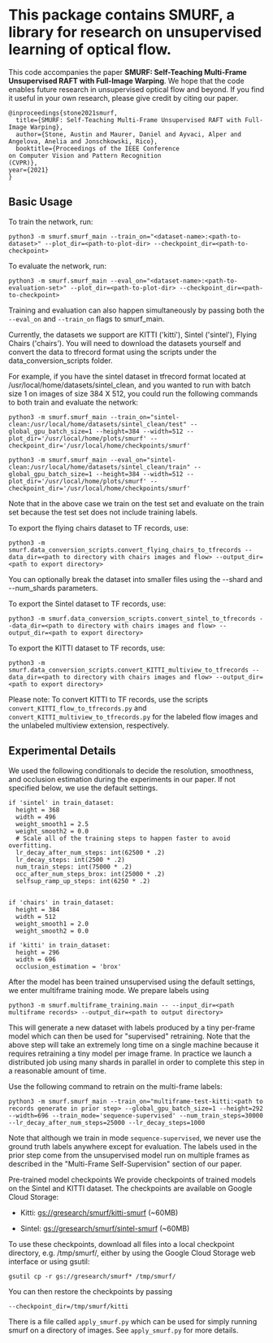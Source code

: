 # This package contains SMURF, a library for research on unsupervised learning of optical flow.

This code accompanies the paper **SMURF: Self-Teaching Multi-Frame Unsupervised RAFT with Full-Image Warping**. We hope that the code enables future research in unsupervised optical flow and beyond. If you find it useful in your own research, please give credit by citing our paper.

```
@inproceedings{stone2021smurf,
  title={SMURF: Self-Teaching Multi-Frame Unsupervised RAFT with Full-Image Warping},
  author={Stone, Austin and Maurer, Daniel and Ayvaci, Alper and Angelova, Anelia and Jonschkowski, Rico},
  booktitle={Proceedings of the IEEE Conference
on Computer Vision and Pattern Recognition
(CVPR)},
year={2021}
}
```

## Basic Usage

To train the network, run:

```
python3 -m smurf.smurf_main --train_on="<dataset-name>:<path-to-dataset>" --plot_dir=<path-to-plot-dir> --checkpoint_dir=<path-to-checkpoint>
```

To evaluate the network, run:

```
python3 -m smurf.smurf_main --eval_on="<dataset-name>:<path-to-evaluation-set>" --plot_dir=<path-to-plot-dir> --checkpoint_dir=<path-to-checkpoint>
```

Training and evaluation can also happen simultaneously by passing both the `--eval_on` and `--train_on` flags to smurf_main.

Currently, the datasets we support are KITTI ('kitti'), Sintel ('sintel'), Flying Chairs ('chairs'). You will need to download the datasets yourself and convert the data to tfrecord format using the scripts under the data_conversion_scripts folder.

For example, if you have the sintel dataset in tfrecord format located at /usr/local/home/datasets/sintel_clean, and you wanted to run with batch size 1 on images of size 384 X 512, you could run the following commands to both train and evaluate the network:

```
python3 -m smurf.smurf_main --train_on="sintel-clean:/usr/local/home/datasets/sintel_clean/test" --global_gpu_batch_size=1 --height=384 --width=512 --plot_dir='/usr/local/home/plots/smurf' --checkpoint_dir='/usr/local/home/checkpoints/smurf'
```

```
python3 -m smurf.smurf_main --eval_on="sintel-clean:/usr/local/home/datasets/sintel_clean/train" --global_gpu_batch_size=1 --height=384 --width=512 --plot_dir='/usr/local/home/plots/smurf' --checkpoint_dir='/usr/local/home/checkpoints/smurf'
```

Note that in the above case we train on the test set and evaluate on the train
set because the test set does not include training labels.

To export the flying chairs dataset to TF records, use:

```
python3 -m smurf.data_conversion_scripts.convert_flying_chairs_to_tfrecords --data_dir=<path to directory with chairs images and flow> --output_dir=<path to export directory>
```

You can optionally break the dataset into smaller files using the --shard and --num_shards parameters.


To export the Sintel dataset to TF records, use:

```
python3 -m smurf.data_conversion_scripts.convert_sintel_to_tfrecords --data_dir=<path to directory with chairs images and flow> --output_dir=<path to export directory>
```

To export the KITTI dataset to TF records, use:

```
python3 -m smurf.data_conversion_scripts.convert_KITTI_multiview_to_tfrecords --data_dir=<path to directory with chairs images and flow> --output_dir=<path to export directory>
```

Please note: To convert KITTI to TF records, use the scripts `convert_KITTI_flow_to_tfrecords.py` and `convert_KITTI_multiview_to_tfrecords.py` for the labeled flow images and the unlabeled multiview extension, respectively.


## Experimental Details

We used the following conditionals to decide the resolution, smoothness, and occlusion estimation during the experiments in our paper. If not specified below, we use the default settings.

```
if 'sintel' in train_dataset:
  height = 368
  width = 496
  weight_smooth1 = 2.5
  weight_smooth2 = 0.0
  # Scale all of the training steps to happen faster to avoid overfitting.
  lr_decay_after_num_steps: int(62500 * .2)
  lr_decay_steps: int(2500 * .2)
  num_train_steps: int(75000 * .2)
  occ_after_num_steps_brox: int(25000 * .2)
  selfsup_ramp_up_steps: int(6250 * .2)


if 'chairs' in train_dataset:
  height = 384
  width = 512
  weight_smooth1 = 2.0
  weight_smooth2 = 0.0

if 'kitti' in train_dataset:
  height = 296
  width = 696
  occlusion_estimation = 'brox'
```

After the model has been trained unsupervised using the default settings,
we enter multiframe training mode. We prepare labels using

```
python3 -m smurf.multiframe_training.main -- --input_dir=<path multiframe records> --output_dir=<path to output directory>
```

This will generate a new dataset with labels produced by a tiny per-frame
model which can then be used for "supervised" retraining. Note that the above
step will take an extremely long time on a single machine because it requires
retraining a tiny model per image frame. In practice we launch a distributed
job using many shards in parallel in order to complete this step in a reasonable
amount of time.

Use the following command to retrain on the multi-frame labels:

```
python3 -m smurf.smurf_main --train_on="multiframe-test-kitti:<path to records generate in prior step> --global_gpu_batch_size=1 --height=292 --width=696 --train_mode='sequence-supervised' --num_train_steps=30000 --lr_decay_after_num_steps=25000 --lr_decay_steps=1000
```

Note that although we train in mode `sequence-supervised`, we never use the
ground truth labels anywhere except for evaluation. The labels used in the prior
step come from the unsupervised model run on multiple frames as described in the
"Multi-Frame Self-Supervision" section of our paper.


Pre-trained model checkpoints
We provide checkpoints of trained models on the Sintel and KITTI dataset. The checkpoints are available on Google Cloud Storage:

* Kitti: [gs://gresearch/smurf/kitti-smurf](https://console.cloud.google.com/storage/browser/gresearch/smurf/kitti-smurf) (~60MB)

* Sintel: [gs://gresearch/smurf/sintel-smurf](https://console.cloud.google.com/storage/browser/gresearch/smurf/sintel-smurf) (~60MB)

To use these checkpoints, download all files into a local checkpoint directory, e.g. /tmp/smurf/, either by using the Google Cloud Storage web interface or using gsutil:

```
gsutil cp -r gs://gresearch/smurf* /tmp/smurf/
```

You can then restore the checkpoints by passing
```
--checkpoint_dir=/tmp/smurf/kitti
```

There is a file called `apply_smurf.py` which can be used for simply running
smurf on a directory of images. See `apply_smurf.py` for more details.
